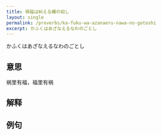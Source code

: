 ```yaml
---
title: 禍福は糾える縄の如し
layout: single
permalink: /proverbs/ka-fuku-wa-azanaeru-nawa-no-gotoshi
excerpt: かふくはあざなえるなわのごとし
---
```


かふくはあざなえるなわのごとし

## 意思

祸里有福，福里有祸

## 解释

## 例句

